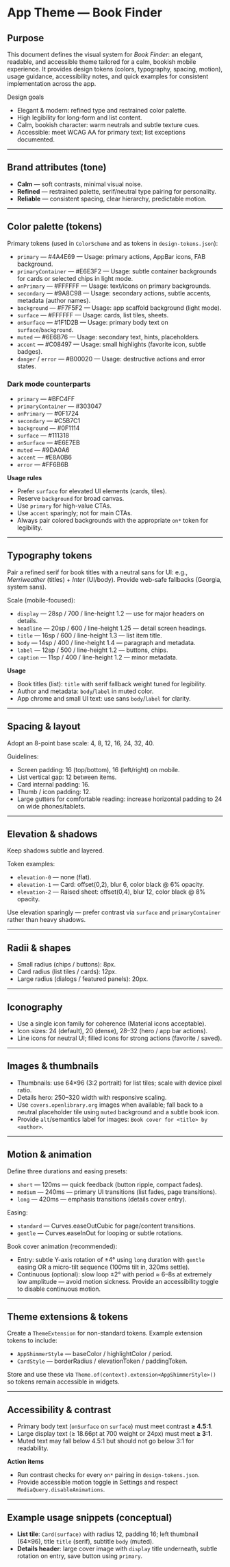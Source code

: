 # App Theme — Book Finder

## Purpose

This document defines the visual system for *Book Finder*: an elegant, readable, and accessible theme tailored for a calm, bookish mobile experience. It provides design tokens (colors, typography, spacing, motion), usage guidance, accessibility notes, and quick examples for consistent implementation across the app.

Design goals

* Elegant & modern: refined type and restrained color palette.
* High legibility for long-form and list content.
* Calm, bookish character: warm neutrals and subtle texture cues.
* Accessible: meet WCAG AA for primary text; list exceptions documented.

---

## Brand attributes (tone)

* **Calm** — soft contrasts, minimal visual noise.
* **Refined** — restrained palette, serif/neutral type pairing for personality.
* **Reliable** — consistent spacing, clear hierarchy, predictable motion.

---

## Color palette (tokens)

Primary tokens (used in `ColorScheme` and as tokens in `design-tokens.json`):

* `primary` — #4A4E69 — Usage: primary actions, AppBar icons, FAB background.
* `primaryContainer` — #E6E3F2 — Usage: subtle container backgrounds for cards or selected chips in light mode.
* `onPrimary` — #FFFFFF — Usage: text/icons on primary backgrounds.
* `secondary` — #9A8C98 — Usage: secondary actions, subtle accents, metadata (author names).
* `background` — #F7F5F2 — Usage: app scaffold background (light mode).
* `surface` — #FFFFFF — Usage: cards, list tiles, sheets.
* `onSurface` — #1F1D2B — Usage: primary body text on `surface`/`background`.
* `muted` — #6E6B76 — Usage: secondary text, hints, placeholders.
* `accent` — #C08497 — Usage: small highlights (favorite icon, subtle badges).
* `danger` / `error` — #B00020 — Usage: destructive actions and error states.

### Dark mode counterparts

* `primary` — #BFC4FF
* `primaryContainer` — #303047
* `onPrimary` — #0F1724
* `secondary` — #C5B7C1
* `background` — #0F1114
* `surface` — #111318
* `onSurface` — #E6E7EB
* `muted` — #9DA0A6
* `accent` — #E8A0B6
* `error` — #FF6B6B

**Usage rules**

* Prefer `surface` for elevated UI elements (cards, tiles).
* Reserve `background` for broad canvas.
* Use `primary` for high-value CTAs.
* Use `accent` sparingly; not for main CTAs.
* Always pair colored backgrounds with the appropriate `on*` token for legibility.

---

## Typography tokens

Pair a refined serif for book titles with a neutral sans for UI: e.g., *Merriweather* (titles) + *Inter* (UI/body). Provide web-safe fallbacks (Georgia, system sans).

Scale (mobile-focused):

* `display` — 28sp / 700 / line-height 1.2 — use for major headers on details.
* `headline` — 20sp / 600 / line-height 1.25 — detail screen headings.
* `title` — 16sp / 600 / line-height 1.3 — list item title.
* `body` — 14sp / 400 / line-height 1.4 — paragraph and metadata.
* `label` — 12sp / 500 / line-height 1.2 — buttons, chips.
* `caption` — 11sp / 400 / line-height 1.2 — minor metadata.

**Usage**

* Book titles (list): `title` with serif fallback weight tuned for legibility.
* Author and metadata: `body`/`label` in muted color.
* App chrome and small UI text: use sans `body`/`label` for clarity.

---

## Spacing & layout

Adopt an 8-point base scale: 4, 8, 12, 16, 24, 32, 40.

Guidelines:

* Screen padding: 16 (top/bottom), 16 (left/right) on mobile.
* List vertical gap: 12 between items.
* Card internal padding: 16.
* Thumb / icon padding: 12.
* Large gutters for comfortable reading: increase horizontal padding to 24 on wide phones/tablets.

---

## Elevation & shadows

Keep shadows subtle and layered.

Token examples:

* `elevation-0` — none (flat).
* `elevation-1` — Card: offset(0,2), blur 6, color black @ 6% opacity.
* `elevation-2` — Raised sheet: offset(0,4), blur 12, color black @ 8% opacity.

Use elevation sparingly — prefer contrast via `surface` and `primaryContainer` rather than heavy shadows.

---

## Radii & shapes

* Small radius (chips / buttons): 8px.
* Card radius (list tiles / cards): 12px.
* Large radius (dialogs / featured panels): 20px.

---

## Iconography

* Use a single icon family for coherence (Material icons acceptable).
* Icon sizes: 24 (default), 20 (dense), 28–32 (hero / app bar actions).
* Line icons for neutral UI; filled icons for strong actions (favorite / saved).

---

## Images & thumbnails

* Thumbnails: use 64×96 (3:2 portrait) for list tiles; scale with device pixel ratio.
* Details hero: 250–320 width with responsive scaling.
* Use `covers.openlibrary.org` images when available; fall back to a neutral placeholder tile using `muted` background and a subtle book icon.
* Provide `alt`/semantics label for images: `Book cover for <title> by <author>`.

---

## Motion & animation

Define three durations and easing presets:

* `short` — 120ms — quick feedback (button ripple, compact fades).
* `medium` — 240ms — primary UI transitions (list fades, page transitions).
* `long` — 420ms — emphasis transitions (details cover entry).

Easing:

* `standard` — Curves.easeOutCubic for page/content transitions.
* `gentle` — Curves.easeInOut for looping or subtle rotations.

Book cover animation (recommended):

* Entry: subtle Y-axis rotation of ±4° using `long` duration with `gentle` easing OR a micro-tilt sequence (100ms tilt in, 320ms settle).
* Continuous (optional): slow loop ±2° with period ≈ 6–8s at extremely low amplitude — avoid motion sickness. Provide an accessibility toggle to disable continuous motion.

---

## Theme extensions & tokens

Create a `ThemeExtension` for non-standard tokens. Example extension tokens to include:

* `AppShimmerStyle` — baseColor / highlightColor / period.
* `CardStyle` — borderRadius / elevationToken / paddingToken.

Store and use these via `Theme.of(context).extension<AppShimmerStyle>()` so tokens remain accessible in widgets.

---

## Accessibility & contrast

* Primary body text (`onSurface` on `surface`) must meet contrast **≥ 4.5:1**.
* Large display text (≥ 18.66pt at 700 weight or 24px) must meet **≥ 3:1**.
* Muted text may fall below 4.5:1 but should not go below 3:1 for readability.

**Action items**

* Run contrast checks for every `on*` pairing in `design-tokens.json`.
* Provide accessible motion toggle in Settings and respect `MediaQuery.disableAnimations`.

---

## Example usage snippets (conceptual)

* **List tile**: `Card(surface)` with radius 12, padding 16; left thumbnail (64×96), title `title` (serif), subtitle `body` (muted).
* **Details header**: large cover image with `display` title underneath, subtle rotation on entry, save button using `primary`.

